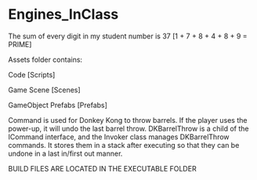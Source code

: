 # Engines_InClass

The sum of every digit in my student number is 37 [1 + 7 + 8 + 4 + 8 + 9 = PRIME]

Assets folder contains:

Code [Scripts]

Game Scene [Scenes]

GameObject Prefabs [Prefabs]

Command is used for Donkey Kong to throw barrels. If the player uses the power-up, it will undo the last barrel throw. 
DKBarrelThrow is a child of the ICommand interface, and the Invoker class manages DKBarrelThrow commands. It stores them in a stack after executing so that they can be undone in a last in/first out manner. 

BUILD FILES ARE LOCATED IN THE EXECUTABLE FOLDER
